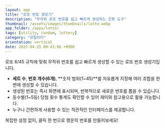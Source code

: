 ```yaml
---
layout: app
title: "로또 번호 생성기"
description: "무작위 로또 번호를 쉽고 빠르게 생성하는 간편 도구"
thumbnail: /assets/images/thumbnails/lotto.webp
app_folder: /apps/lotto/
tags: [utility, random, lottery]
category: "유틸리티"
orientation: vertical
date: 2025-04-25 00:43:06 +0900
---
```


로또 6/45 규칙에 맞춰 무작위 번호를 쉽고 빠르게 생성할 수 있는 로또 번호 생성기입니다.

- **세트 수**, **번호 개수(6개)**, **숫자 범위(1~45)**를 자유롭게 지정해 여러 조합을 한 번에 생성할 수 있습니다.
- 생성된 번호는 즉시 화면에 표시되며, 반복적으로 새로운 번호를 뽑을 수 있습니다.
- 등수별(1~5등) 당첨 횟수 통계도 확인할 수 있어 재미와 참고용으로 활용 가능합니다.
- 누구나 간편하게 사용할 수 있는 직관적인 인터페이스를 제공합니다.

복잡한 설정 없이, 클릭 한 번으로 행운의 번호를 만들어보세요!

